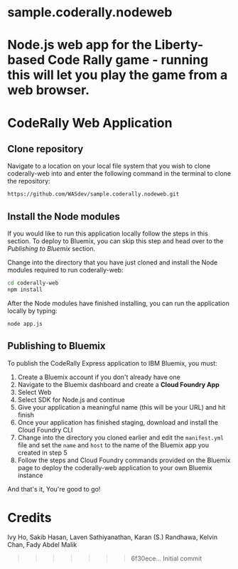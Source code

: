
# sample.coderally.nodeweb
Node.js web app  for the Liberty-based Code Rally game - running this will let you play the game from a web browser.
=======
# CodeRally Web Application

## Clone repository

Navigate to a location on your local file system that you wish to clone coderally-web into and enter the following command in the terminal to clone the repository:

```bash
https://github.com/WASdev/sample.coderally.nodeweb.git
```

## Install the Node modules

If you would like to run this application locally follow the steps in this section. To deploy to Bluemix, you can skip this step and head over to the *Publishing to Bluemix* section.

Change into the directory that you have just cloned and install the Node modules required to run coderally-web:

```bash
cd coderally-web
npm install
```

After the Node modules have finished installing, you can run the application locally by typing:

```bash
node app.js
```

## Publishing to Bluemix

To publish the CodeRally Express application to IBM Bluemix, you must:

1. Create a Bluemix account if you don't already have one
2. Navigate to the Bluemix dashboard and create a **Cloud Foundry App**
3. Select Web
4. Select SDK for Node.js and continue
5. Give your application a meaningful name (this will be your URL) and hit finish
6. Once your application has finished staging, download and install the Cloud Foundry CLI
7. Change into the directory you cloned earlier and edit the `manifest.yml` file and set the `name` and `host` to the name of the Bluemix app you created in step 5
8. Follow the steps and Cloud Foundry commands provided on the Bluemix page to deploy the coderally-web application to your own Bluemix instance


And that's it, You're good to go!

# Credits

Ivy Ho, Sakib Hasan, Laven Sathiyanathan, Karan (S.) Randhawa, Kelvin Chan, Fady Abdel Malik
>>>>>>> 6f30ece... Initial commit
